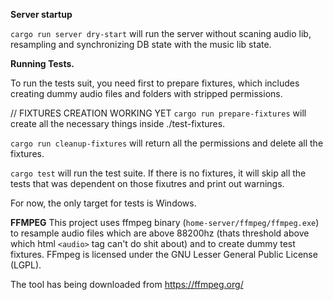**Server startup**

`cargo run server dry-start` will run the server without scaning audio lib, resampling and synchronizing DB state with the music lib state.

**Running Tests.**

To run the tests suit, you need first to prepare fixtures, which includes creating dummy audio files and folders with stripped permissions.

// FIXTURES CREATION WORKING YET
`cargo run prepare-fixtures` will create all the necessary things inside ./test-fixtures.

`cargo run cleanup-fixtures` will return all the permissions and delete all the fixtures. 

`cargo test` will run the test suite. If there is no fixtures, it will skip all the tests that was dependent on those fixutres and print out warnings.

For now, the only target for tests is Windows.

**FFMPEG**
This project uses ffmpeg binary (`home-server/ffmpeg/ffmpeg.exe`) to resample audio files which are above 88200hz (thats threshold above which html `<audio>` tag can't do shit about) and to create dummy test fixtures. FFmpeg is licensed under the GNU Lesser General Public License (LGPL).

The tool has being downloaded from https://ffmpeg.org/
